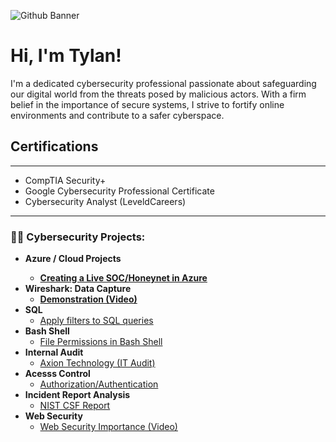 ![Github Banner](https://github.com/tylanc123/tylanc123/assets/153654738/37d01719-310a-4690-97ed-b93f049e7aa4)


</head>
<body>

<h1>Hi, I'm Tylan!</h1>
 <p>I'm a dedicated cybersecurity professional passionate about safeguarding our digital world from the threats posed by malicious actors. With a firm belief in the importance of secure systems, I strive to fortify online environments and contribute to a safer cyberspace.</p>

<h2>Certifications</h2>
<hr> <!-- Horizontal line -->

<ul>
  <li>CompTIA Security+</li>
  <li>Google Cybersecurity Professional Certificate</li>
 <li> Cybersecurity Analyst (LeveldCareers)</li>
</ul>
<hr> <!-- Horizontal line -->


<h3>👨‍💻 Cybersecurity Projects:</h3>

- <b>Azure / Cloud Projects
  - [Creating a Live SOC/Honeynet in Azure](https://github.com/tylanc123/Cloud-SOC)
- <b>Wireshark: Data Capture</b>
  - [Demonstration (Video)](https://github.com/tylanc123/Wireshark)</b></i>
- <b>SQL</b>
  - [Apply filters to SQL queries](https://github.com/tylanc123/SQL)
- <b>Bash Shell</b>
  - [File Permissions in Bash Shell](https://github.com/tylanc123/Bash-Shell)
- <b>Internal Audit</b>
  - [Axion Technology (IT Audit)](https://github.com/tylanc123/Internal-Audit/tree/main)
- <b>Acesss Control</b>
  - [Authorization/Authentication](https://github.com/tylanc123/Access-Control)
- <b>Incident Report Analysis</b>
  - [NIST CSF Report](https://github.com/tylanc123/Incident-Report-Analysis)
- <b>Web Security</b>
  - [Web Security Importance (Video)](https://github.com/tylanc123/Web-Security)

